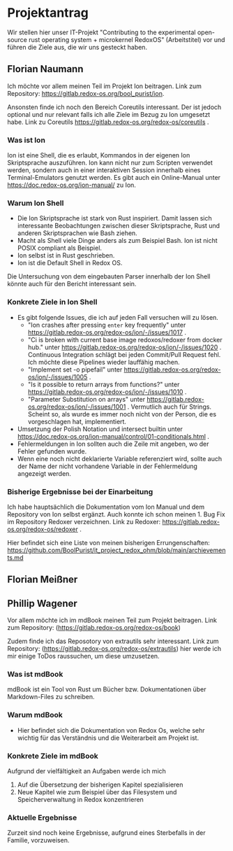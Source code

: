# Projektantrag
Wir stellen hier unser IT-Projekt "Contributing to the experimental open-source rust operating system + microkernel RedoxOS" (Arbeitstitel) vor und führen die Ziele aus, die wir uns gesteckt haben.

## Florian Naumann

Ich möchte vor allem meinen Teil im Projekt Ion beitragen. 
Link zum Repository: https://gitlab.redox-os.org/bool_purist/ion.

Ansonsten finde ich noch den Bereich Coreutils interessant.
Der ist jedoch optional und nur relevant falls ich alle Ziele im Bezug zu Ion umgesetzt habe. 
Link zu Coreutils https://gitlab.redox-os.org/redox-os/coreutils .

### Was ist Ion 

Ion ist eine Shell, die es erlaubt, Kommandos in der eigenen Ion Skriptsprache auszuführen.
Ion kann nicht nur zum Scripten verwendet werden, sondern 
auch in einer interaktiven Session innerhalb eines Terminal-Emulators genutzt werden.
Es gibt auch ein Online-Manual unter https://doc.redox-os.org/ion-manual/ zu Ion.

### Warum Ion Shell

- Die Ion Skriptsprache ist stark von Rust inspiriert. 
  Damit lassen sich interessante Beobachtungen zwischen dieser Skriptsprache, Rust und anderen Skriptsprachen wie Bash ziehen.
- Macht als Shell viele Dinge anders als zum Beispiel Bash. Ion ist nicht POSIX compliant als Beispiel.
- Ion selbst ist in Rust geschrieben.
- Ion ist die Default Shell in Redox OS.

Die Untersuchung von dem eingebauten Parser innerhalb der Ion Shell könnte 
auch für den Bericht interessant sein.

### Konkrete Ziele in Ion Shell

- Es gibt folgende Issues, die ich auf jeden Fall versuchen will zu lösen.
  - "Ion crashes after pressing `enter` key frequently" unter https://gitlab.redox-os.org/redox-os/ion/-/issues/1017 .
  - "Ci is broken with current base image redoxos/redoxer from docker hub." unter https://gitlab.redox-os.org/redox-os/ion/-/issues/1020 .
    Continuous Integration schlägt bei jeden Commit/Pull Request fehl. Ich möchte diese Pipelines wieder lauffähig machen.
  - "Implement set -o pipefail" unter https://gitlab.redox-os.org/redox-os/ion/-/issues/1005 .
  - "Is it possible to return arrays from functions?" unter https://gitlab.redox-os.org/redox-os/ion/-/issues/1010 .
  - "Parameter Substitution on arrays" unter https://gitlab.redox-os.org/redox-os/ion/-/issues/1001 .
    Vermutlich auch für Strings.
    Scheint so, als wurde es immer noch nicht von der Person, die es vorgeschlagen hat, implementiert. 
- Umsetzung der Polish Notation und intersect builtin unter https://doc.redox-os.org/ion-manual/control/01-conditionals.html .
- Fehlermeldungen in Ion sollten auch die Zeile mit angeben, wo der Fehler gefunden wurde. 
- Wenn eine noch nicht deklarierte Variable referenziert wird, 
  sollte auch der Name der nicht vorhandene Variable in der Fehlermeldung angezeigt werden.

### Bisherige Ergebnisse bei der Einarbeitung

Ich habe hauptsächlich die Dokumentation vom Ion Manual und dem Repository von Ion selbst ergänzt.
Auch konnte ich schon meinen 1. Bug Fix im Repository Redoxer verzeichnen.
Link zu Redoxer: https://gitlab.redox-os.org/redox-os/redoxer .

Hier befindet sich eine Liste von meinen bisherigen Errungenschaften: 
https://github.com/BoolPurist/it_project_redox_ohm/blob/main/archievements.md

## Florian Meißner

## Phillip Wagener
Vor allem möchte ich im mdBook meinen Teil zum Projekt beitragen.
Link zum Repository: (https://gitlab.redox-os.org/redox-os/book)


Zudem finde ich das Reposotory von extrautils sehr interessant.
Link zum Repository: (https://gitlab.redox-os.org/redox-os/extrautils)
hier werde ich mir einige ToDos raussuchen, um diese umzusetzen.

### Was ist mdBook

mdBook ist ein Tool von Rust um Bücher bzw. Dokumentationen über Markdown-Files zu schreiben.


### Warum mdBook
- Hier befindet sich die Dokumentation von Redox Os, welche sehr wichtig für das Verständnis und die Weiterarbeit am Projekt ist.


### Konkrete Ziele im mdBook 

Aufgrund der vielfältigkeit an Aufgaben werde ich mich
1. Auf die Übersetzung der bisherigen Kapitel spezialisieren
2. Neue Kapitel wie zum Beispiel über das Filesystem und Speicherverwaltung in Redox konzentrieren


### Aktuelle Ergebnisse

Zurzeit sind noch keine Ergebnisse, aufgrund eines Sterbefalls in der Familie, vorzuweisen.

